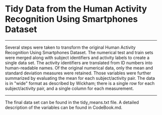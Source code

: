 # Tidy Data from the Human Activity Recognition Using Smartphones Dataset
***
Several steps were taken to transform the original Human Activity Recognition Using Smartphones Dataset. The numerical test and train sets were merged along with subject identifiers and activity labels to create a single data set. The activity identifiers are translated from ID numbers into human-readable names. Of the original numerical data, only the mean and standard deviation measures were retained. Those variables were further summarized by evaluating the mean for each subject/activity pair. The data is in "wide" format as described by Wickham; there is a single row for each subject/activity pair, and a single column for each measurement.
***
The final data set can be found in the tidy_means.txt file. A detailed description of the variables can be found in CodeBook.md.

